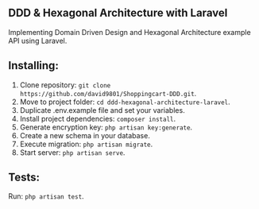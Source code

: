 ## DDD & Hexagonal Architecture with Laravel

Implementing Domain Driven Design and Hexagonal Architecture example API using Laravel.

## Installing:

1. Clone repository: `git clone https://github.com/david9801/Shoppingcart-DDD.git`.
2. Move to project folder: `cd ddd-hexagonal-architecture-laravel`.
3. Duplicate .env.example file and set your variables.
4. Install project dependencies: `composer install`.
6. Generate encryption key: `php artisan key:generate`.
6. Create a new schema in your database.
7. Execute migration: `php artisan migrate`.
8. Start server: `php artisan serve`.

## Tests:
Run: `php artisan test`.


